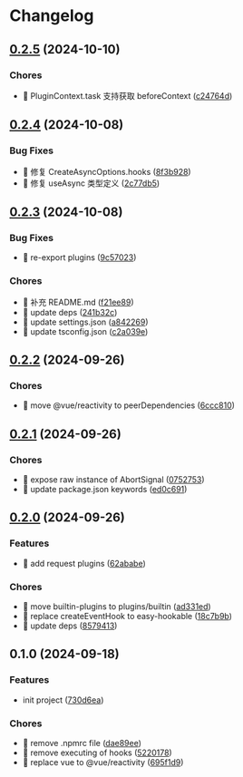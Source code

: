 # Changelog

## [0.2.5](https://github.com/l246804/use-async/compare/v0.2.4...v0.2.5) (2024-10-10)


### Chores

* 🤖 PluginContext.task 支持获取 beforeContext ([c24764d](https://github.com/l246804/use-async/commit/c24764df3e4ed3f616b571be2f4a630e6e9adfb2))

## [0.2.4](https://github.com/l246804/use-async/compare/v0.2.3...v0.2.4) (2024-10-08)


### Bug Fixes

* 🐛 修复 CreateAsyncOptions.hooks ([8f3b928](https://github.com/l246804/use-async/commit/8f3b928734f75a386de410304610d3ec321a9e7d))
* 🐛 修复 useAsync 类型定义 ([2c77db5](https://github.com/l246804/use-async/commit/2c77db5647d9f2956ee199a3498779cbf94212a4))

## [0.2.3](https://github.com/l246804/use-async/compare/v0.2.2...v0.2.3) (2024-10-08)


### Bug Fixes

* 🐛 re-export plugins ([9c57023](https://github.com/l246804/use-async/commit/9c570230d03d50a220a80f1bbee3a8792809a835))


### Chores

* 🤖 补充 README.md ([f21ee89](https://github.com/l246804/use-async/commit/f21ee8984e2c7582c5984c25ba6f30ab5ab1dc20))
* 🤖 update deps ([241b32c](https://github.com/l246804/use-async/commit/241b32c828e07b4c7994c7674cd94e4a9db30784))
* 🤖 update settings.json ([a842269](https://github.com/l246804/use-async/commit/a842269fbf0eb6ab4b77fa80476f7ad1468e8dac))
* 🤖 update tsconfig.json ([c2a039e](https://github.com/l246804/use-async/commit/c2a039e0ab27dfa9e239f507db8922541061e677))

## [0.2.2](https://github.com/l246804/use-async/compare/v0.2.1...v0.2.2) (2024-09-26)


### Chores

* 🤖 move @vue/reactivity to peerDependencies ([6ccc810](https://github.com/l246804/use-async/commit/6ccc8100b9e3c8124483620e39efe2eb8d88626e))

## [0.2.1](https://github.com/l246804/use-async/compare/v0.2.0...v0.2.1) (2024-09-26)


### Chores

* 🤖 expose raw instance of AbortSignal ([0752753](https://github.com/l246804/use-async/commit/07527536ae5bfd3b7518f793fd6e2b65d3f30da1))
* 🤖 update package.json keywords ([ed0c691](https://github.com/l246804/use-async/commit/ed0c691e77ef4e6fbf5e94a4a3dcde1b9beab619))

## [0.2.0](https://github.com/l246804/use-async/compare/v0.1.0...v0.2.0) (2024-09-26)


### Features

* 🎸 add request plugins ([62ababe](https://github.com/l246804/use-async/commit/62ababe5101bd02fa6b20809a2bd7d52f9660eb0))


### Chores

* 🤖 move builtin-plugins to plugins/builtin ([ad331ed](https://github.com/l246804/use-async/commit/ad331edc685a150e5a9bafc9b5fb918acaacc9f8))
* 🤖 replace createEventHook to easy-hookable ([18c7b9b](https://github.com/l246804/use-async/commit/18c7b9b87da6b0810a138846d347956c2b962a22))
* 🤖 update deps ([8579413](https://github.com/l246804/use-async/commit/85794138e967c74bd3d91c9777b6dd0e9eed6298))

## 0.1.0 (2024-09-18)


### Features

* init project ([730d6ea](https://github.com/l246804/use-async/commit/730d6ea71c234ccd0a442fa432040320e6fba5d2))


### Chores

* 🤖 remove .npmrc file ([dae89ee](https://github.com/l246804/use-async/commit/dae89eefe017597590542b60a29c576abecf182c))
* 🤖 remove executing of hooks ([5220178](https://github.com/l246804/use-async/commit/5220178bddd91fc6cf6fde9a5a8d0a43a488eb88))
* 🤖 replace vue to @vue/reactivity ([695f1d9](https://github.com/l246804/use-async/commit/695f1d9f49c3ce711409933dded2d90bfc405b63))
